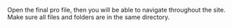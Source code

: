 Open the final pro file, then you will be able to navigate throughout the site. Make sure all files and folders are in the same directory.
